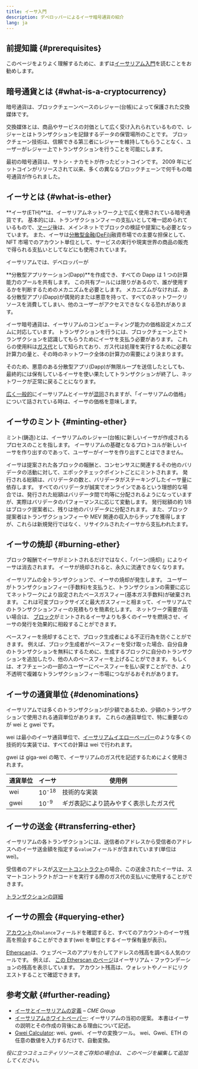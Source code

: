```yaml
---
title: イーサ入門
description: デベロッパーによるイーサ暗号通貨の紹介
lang: ja
---
```


## 前提知識 {#prerequisites}

このページをよりよく理解するために、まずは[イーサリアム入門](/developers/docs/intro-to-ethereum/)を読むことをお勧めします。

## 暗号通貨とは {#what-is-a-cryptocurrency}

暗号通貨は、ブロックチェーンベースのレジャー(台帳)によって保護された交換媒体です。

交換媒体とは、商品やサービスの対価として広く受け入れられているもので、レジャーとはトランザクションを記録するデータの保管場所のことです。 ブロックチェーン技術は、信頼できる第三者にレジャーを維持してもらうことなく、ユーザーがレジャー上でトランザクションを行うことを可能にします。

最初の暗号通貨は、サトシ・ナカモトが作ったビットコインです。 2009 年にビットコインがリリースされて以来、多くの異なるブロックチェーンで何千もの暗号通貨が作られました。

## イーサとは {#what-is-ether}

**イーサ(ETH)**は、イーサリアムネットワーク上で広く使用されている暗号通貨です。 基本的には、トランザクションフィーの支払いとして唯一認められているもので、[マージ](/roadmap/merge)後は、メインネットでブロックの検証や提案にも必要となっています。 また、イーサは[分散型金融(DeFi)i](/defi)融資市場での主要な担保として、NFT 市場でのアカウント単位として、サービスの実行や現実世界の商品の販売で得られる支払いとしてなどにも使用されています。

イーサリアムでは、デベロッパーが

**分散型アプリケーション(Dapp)**を作成でき、すべての Dapp は 1 つの計算能力のプールを共有します。 この共有プールには限りがあるので、誰が使用するかを判断するためのメカニズムを必要とします。 メカニズムがなければ、ある分散型アプリ(Dapp)が偶発的または悪意を持って、すべてのネットワークリソースを消費してしまい、他のユーザーがアクセスできなくなる恐れがあります。

イーサ暗号通貨は、イーサリアムのコンピューティング能力の価格設定メカニズムに対応しています。 トランザクションを行うには、ブロックチェーン上でトランザクションを認識してもらうためにイーサを支払う必要があります。 これらの使用料は[ガス代](/developers/docs/gas/)として知られており、ガス代は処理を実行するために必要な計算力の量と、その時のネットワーク全体の計算力の需要により決まります。

そのため、悪意のある分散型アプリ(Dapp)が無限ループを送信したとしても、最終的には保有しているイーサを使い果たしてトランザクションが終了し、ネットワークが正常に戻ることになります。

[広く一般的](https://www.reuters.com/article/us-crypto-currencies-lending-insight-idUSKBN25M0GP#:~:text=price%20of%20ethereum)にイーサリアムとイーサが[混同](https://www.cnn.com/2021/03/14/tech/nft-art-buying/index.html#:~:text=price%20of%20ethereum)されますが、「イーサリアムの価格」について話されている時は、イーサの価格を意味します。

## イーサのミント {#minting-ether}

ミント(鋳造)とは、イーサリアムのレジャー(台帳)に新しいイーサが作成されるプロセスのことを指します。 イーサリアムの基礎となるプロトコルが新しいイーサを作り出すのであって、ユーザーがイーサを作り出すことはできません。

イーサは提案された各ブロックの報酬と、コンセンサスに関連するその他のバリデータの活動に対して、エポックチェックポイントごとにミントされます。 発行される総額は、バリデータの数と、バリデータがステーキングしたイーサ量に依存します。 すべてのバリデータが誠実でオンラインであるという理想的な場合では、発行された総額はバリデータ間で均等に分配されるようになっていますが、実際はバリデータのパフォーマンスに応じて変動します。 発行総額の約 1/8 はブロック提案者に、残りは他のバリデータに分配されます。 また、ブロック提案者はトランザクションフィーや MEV 関連の収入からチップを獲得しますが、これらは新規発行ではなく、リサイクルされたイーサから支払われたます。

## イーサの焼却 {#burning-ether}

ブロック報酬でイーサがミントされるだけではなく、「バーン(焼却)」によりイーサは消去されます。 イーサが焼却されると、永久に流通できなくなります。

イーサリアムの全トランザクションで、イーサの焼却が発生します。 ユーザーがトランザクションフィー(手数料)を支払うと、トランザクションの需要に応じてネットワークにより設定されたベースガスフィー(基本ガス手数料)が破棄されます。 これは可変ブロックサイズと最大ガスフィーと相まって、イーサリアムでのトランザクションフィーの見積もりを簡素化します。 ネットワーク需要が高い場合は、 [ブロック](https://etherscan.io/block/12965263)がミントされるイーサよりも多くのイーサを燃焼させ、イーサの発行を効果的に相殺することができます。

ベースフィーを焼却することで、ブロック生成者による不正行為を防ぐことができます。 例えば、ブロック生成者がベースフィーを受け取った場合、自分自身のトランザクションを無料にするために、生成するブロックに自分のトランザクションを追加したり、他の人のベースフィーを上げることができます。 もしくは、オフチェーンの一部のユーザーにベースフィーを払い戻すことができ、より不透明で複雑なトランザクションフィー市場につながるおそれがあります。

## イーサの通貨単位 {#denominations}

イーサリアムでは多くのトランザクションが少額であるため、少額のトランザクションで使用される通貨単位があります。 これらの通貨単位で、特に重要なのが wei と gwei です。

wei は最小のイーサ通貨単位で、[イーサリアムイエローペーパー](https://ethereum.github.io/yellowpaper/paper.pdf)のような多くの技術的な実装では、すべての計算は wei で行われます。

gwei は giga-wei の略で、イーサリアムのガス代を記述するためによく使用されます。

| 通貨単位 | イーサ           | 使用例                                 |
| -------- | ---------------- | -------------------------------------- |
| wei      | 10<sup>-18</sup> | 技術的な実装                           |
| gwei     | 10<sup>-9</sup>  | ギガ表記により読みやすく表示したガス代 |

## イーサの送金 {#transferring-ether}

イーサリアムの各トランザクションには、送信者のアドレスから受信者のアドレスへのイーサ送金額を指定する`value`フィールドが含まれています(単位は wei)。

受信者のアドレスが[スマートコントラクト](/developers/docs/smart-contracts/)の場合、この送金されたイーサは、スマートコントラクトがコードを実行する際のガス代の支払いに使用することができます。

[トランザクションの詳細](/developers/docs/transactions/)

## イーサの照会 {#querying-ether}

[アカウント](/developers/docs/accounts/)の`balance`フィールドを確認すると、すべてのアカウントのイーサ残高を照会することができます(wei を単位とするイーサ保有量が表示)。

[Etherscan](https://etherscan.io)は、ウェブベースのアプリを介してアドレスの残高を調べる人気のツールです。 例えば、 [この Etherscan のページ](https://etherscan.io/address/0xde0b295669a9fd93d5f28d9ec85e40f4cb697bae)はイーサリアム・ファウンデーションの残高を表示しています。 アカウント残高は、ウォレットやノードにリクエストすることで確認できます。

## 参考文献 {#further-reading}

- [イーサとイーサリアムの定義](https://www.cmegroup.com/education/courses/introduction-to-ether/defining-ether-and-ethereum.html) – _CME Group_
- [イーサリアムホワイトペーパー](/whitepaper/): イーサリアムの当初の提案。 本書はイーサの説明とその作成の背後にある理由について記述。
- [Gwei Calculator](https://www.alchemy.com/gwei-calculator): wei、gwei、イーサの変換ツール。 wei、Gwei、ETH の任意の数値を入力するだけで、自動変換。

_役に立つコミュニティリソースをご存知の場合は、 このページを編集して追加してください。_
